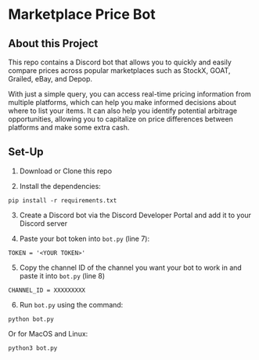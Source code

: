 # Marketplace Price Bot

## About this Project

This repo contains a Discord bot that allows you to quickly and easily compare prices across popular marketplaces such as StockX, GOAT, Grailed, eBay, and Depop. 

With just a simple query, you can access real-time pricing information from multiple platforms, which can help you make informed decisions about where to list your items. It can also help you identify potential arbitrage opportunities, allowing you to capitalize on price differences between platforms and make some extra cash.

## Set-Up

1. Download or Clone this repo

2. Install the dependencies:
```
pip install -r requirements.txt
```
3. Create a Discord bot via the Discord Developer Portal and add it to your Discord server

4. Paste your bot token into `bot.py` (line 7):
```
TOKEN = '<YOUR TOKEN>'
```

5. Copy the channel ID of the channel you want your bot to work in and paste it into `bot.py` (line 8)
```
CHANNEL_ID = XXXXXXXXX
```

6. Run `bot.py` using the command:
```
python bot.py
```
Or for MacOS and Linux:
```
python3 bot.py
```

